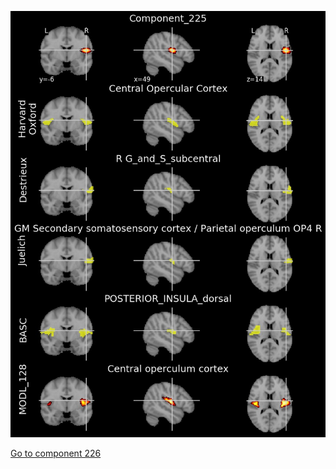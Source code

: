 


![225](preliminary/225.jpg "Component 225")

[Go to component 226](https://parietal-inria.github.io/MODL_atlas/1024/226 "Component 226")